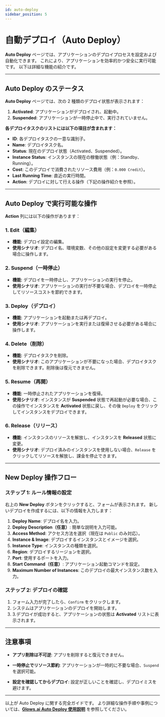 ```yaml
---
id: auto-deploy
sidebar_position: 5
---
```


# 自動デプロイ（Auto Deploy）

**Auto Deploy** ページでは、アプリケーションのデプロイプロセスを設定および自動化できます。 これにより、アプリケーションを効率的かつ安全に実行可能です。 以下は詳細な機能の紹介です。

---

## **Auto Deploy のステータス**

**Auto Deploy** ページでは、次の 2 種類のデプロイ状態が表示されます：

1. **Activated**: アプリケーションがデプロイされ、起動中。
2. **Suspended**: アプリケーションが一時停止中で、実行されていません。

**各デプロイタスクのリストには以下の項目が含まれます：**

- **ID**: 各デプロイタスクの一意な識別子。
- **Name**: デプロイタスク名。
- **Status**: 現在のデプロイ状態（Activated、Suspended）。
- **Instance Status**: インスタンスの現在の稼働状態（例：Standby、Running）。
- **Cost**: このデプロイで消費されたリソース費用（例：`0.000 Credit`）。
- **Last Running Time**: 直近の実行時間。
- **Action**: デプロイに対して行える操作（下記の操作紹介を参照）。

---

## **Auto Deploy で実行可能な操作**

**Action** 列には以下の操作があります：

### **1. Edit（編集）**

- **機能**: デプロイ設定の編集。
- **使用シナリオ**: デプロイ名、環境変数、その他の設定を変更する必要がある場合に操作します。

### **2. Suspend（一時停止）**

- **機能**: デプロイを一時停止し、アプリケーションの実行を停止。
- **使用シナリオ**: アプリケーションの実行が不要な場合、デプロイを一時停止してリソースコストを節約できます。

### **3. Deploy（デプロイ）**

- **機能**: アプリケーションを起動または再デプロイ。
- **使用シナリオ**: アプリケーションを実行または復帰させる必要がある場合に操作します。

### **4. Delete（削除）**

- **機能**: デプロイタスクを削除。
- **使用シナリオ**: このアプリケーションが不要になった場合、デプロイタスクを削除できます。削除後は復元できません。

### **5. Resume（再開）**

- **機能**: 一時停止されたアプリケーションを復帰。
- **使用シナリオ**: インスタンスが **Suspended** 状態で再起動が必要な場合、この操作でインスタンスを **Activated** 状態に戻し、その後 `Deploy` をクリックしてインスタンスをデプロイできます。

### **6. Release（リリース）**

- **機能**: インスタンスのリソースを解放し、インスタンスを **Released** 状態に変更。
- **使用シナリオ**: デプロイ済みのインスタンスを使用しない場合、`Release` をクリックしてリソースを解放し、課金を停止できます。

---

## **New Deploy 操作フロー**

### **ステップ 1: ルール情報の設定**

右上の **New Deploy** ボタンをクリックすると、フォームが表示されます。
 新しいデプロイを作成するには、以下の情報を入力します：

1. **Deploy Name**: デプロイ名を入力。
2. **Deploy Description（任意）**: 簡単な説明を入力可能。
3. **Access Method**: アクセス方法を選択（現在は `Public` のみ対応）。
4. **Instance & Image**: デプロイするインスタンスとイメージを選択。
5. **Instance Type**: インスタンスの種類を選択。
6. **Region**: デプロイするリージョンを選択。
7. **Port**: 使用するポートを入力。
8. **Start Command（任意）**: アプリケーション起動コマンドを設定。
9. **Maximum Number of Instances**: このデプロイの最大インスタンス数を入力。

### **ステップ 2: デプロイの確認**

1. フォーム入力が完了したら、`Confirm` をクリックします。
2. システムはアプリケーションのデプロイを開始します。
3. 3.デプロイが成功すると、アプリケーションの状態は **Activated** リストに表示されます。

---

## **注意事項**

- **アプリ削除は不可逆**: アプリを削除すると復元できません。

- **一時停止でリソース節約**: アプリケーションが一時的に不要な場合、`Suspend` を選択可能。

- **設定を確認してからデプロイ**: 設定が正しいことを確認し、デプロイミスを避けます。

---

以上が Auto Deploy に関する完全ガイドです。
 より詳細な操作手順や事例については、[**Glows.ai Auto Deploy 使用説明**](https://docs.glows.ai/docs/auto-deploy-usage) を参照してください。
